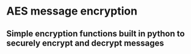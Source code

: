# AES message encryption
## Simple encryption functions built in python to securely encrypt and decrypt messages